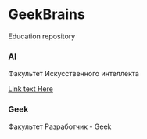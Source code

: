 # GeekBrains
Education repository

### AI

Факультет
Искусственного интеллекта

[Link text Here](https://github.com/XYI7I/GeekBrains/edit/main/README.md)

### Geek

Факультет
Разработчик - Geek
